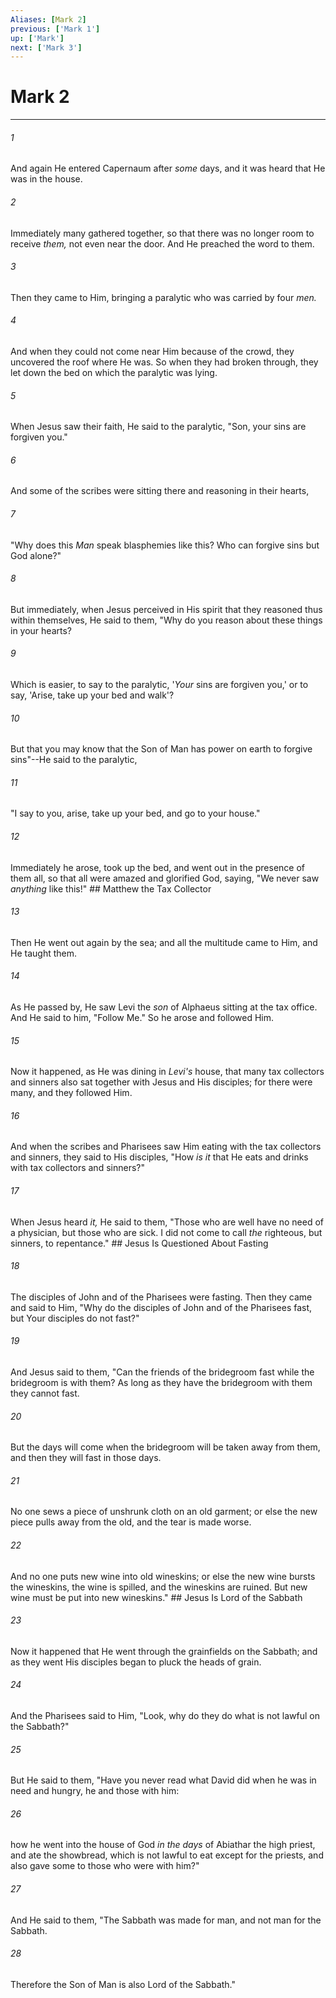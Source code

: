 ```yaml
---
Aliases: [Mark 2]
previous: ['Mark 1']
up: ['Mark']
next: ['Mark 3']
---
```

# Mark 2

***


###### 1 
And again He entered Capernaum after _some_ days, and it was heard that He was in the house. 

###### 2 
Immediately many gathered together, so that there was no longer room to receive _them,_ not even near the door. And He preached the word to them. 

###### 3 
Then they came to Him, bringing a paralytic who was carried by four _men._ 

###### 4 
And when they could not come near Him because of the crowd, they uncovered the roof where He was. So when they had broken through, they let down the bed on which the paralytic was lying. 

###### 5 
When Jesus saw their faith, He said to the paralytic, "Son, your sins are forgiven you." 

###### 6 
And some of the scribes were sitting there and reasoning in their hearts, 

###### 7 
"Why does this _Man_ speak blasphemies like this? Who can forgive sins but God alone?" 

###### 8 
But immediately, when Jesus perceived in His spirit that they reasoned thus within themselves, He said to them, "Why do you reason about these things in your hearts? 

###### 9 
Which is easier, to say to the paralytic, '_Your_ sins are forgiven you,' or to say, 'Arise, take up your bed and walk'? 

###### 10 
But that you may know that the Son of Man has power on earth to forgive sins"--He said to the paralytic, 

###### 11 
"I say to you, arise, take up your bed, and go to your house." 

###### 12 
Immediately he arose, took up the bed, and went out in the presence of them all, so that all were amazed and glorified God, saying, "We never saw _anything_ like this!" ## Matthew the Tax Collector 

###### 13 
Then He went out again by the sea; and all the multitude came to Him, and He taught them. 

###### 14 
As He passed by, He saw Levi the _son_ of Alphaeus sitting at the tax office. And He said to him, "Follow Me." So he arose and followed Him. 

###### 15 
Now it happened, as He was dining in _Levi's_ house, that many tax collectors and sinners also sat together with Jesus and His disciples; for there were many, and they followed Him. 

###### 16 
And when the scribes and Pharisees saw Him eating with the tax collectors and sinners, they said to His disciples, "How _is it_ that He eats and drinks with tax collectors and sinners?" 

###### 17 
When Jesus heard _it,_ He said to them, "Those who are well have no need of a physician, but those who are sick. I did not come to call _the_ righteous, but sinners, to repentance." ## Jesus Is Questioned About Fasting 

###### 18 
The disciples of John and of the Pharisees were fasting. Then they came and said to Him, "Why do the disciples of John and of the Pharisees fast, but Your disciples do not fast?" 

###### 19 
And Jesus said to them, "Can the friends of the bridegroom fast while the bridegroom is with them? As long as they have the bridegroom with them they cannot fast. 

###### 20 
But the days will come when the bridegroom will be taken away from them, and then they will fast in those days. 

###### 21 
No one sews a piece of unshrunk cloth on an old garment; or else the new piece pulls away from the old, and the tear is made worse. 

###### 22 
And no one puts new wine into old wineskins; or else the new wine bursts the wineskins, the wine is spilled, and the wineskins are ruined. But new wine must be put into new wineskins." ## Jesus Is Lord of the Sabbath 

###### 23 
Now it happened that He went through the grainfields on the Sabbath; and as they went His disciples began to pluck the heads of grain. 

###### 24 
And the Pharisees said to Him, "Look, why do they do what is not lawful on the Sabbath?" 

###### 25 
But He said to them, "Have you never read what David did when he was in need and hungry, he and those with him: 

###### 26 
how he went into the house of God _in the days_ of Abiathar the high priest, and ate the showbread, which is not lawful to eat except for the priests, and also gave some to those who were with him?" 

###### 27 
And He said to them, "The Sabbath was made for man, and not man for the Sabbath. 

###### 28 
Therefore the Son of Man is also Lord of the Sabbath."
